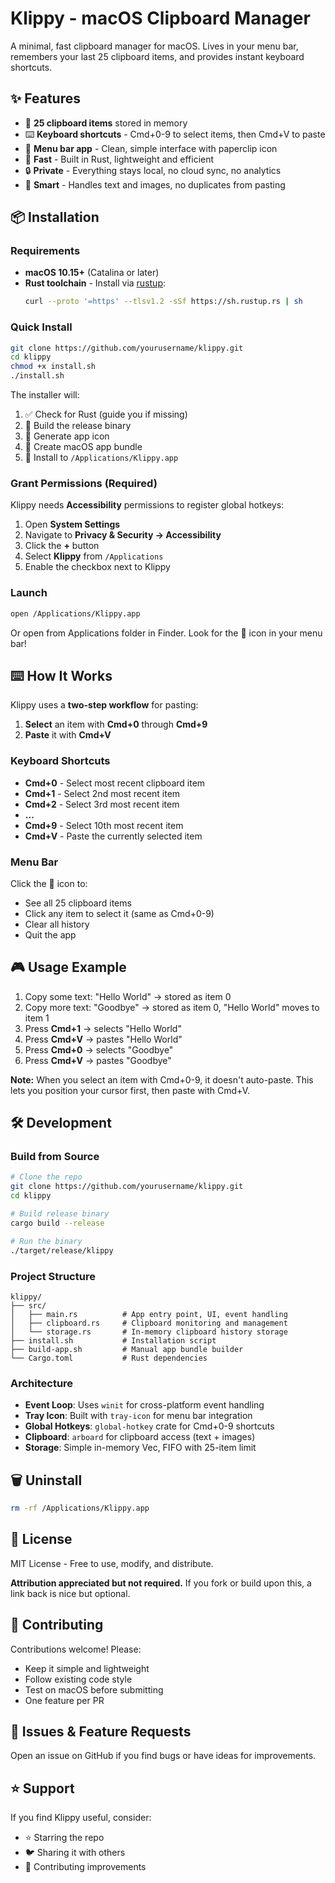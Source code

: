 # Klippy - macOS Clipboard Manager

A minimal, fast clipboard manager for macOS. Lives in your menu bar, remembers your last 25 clipboard items, and provides instant keyboard shortcuts.

## ✨ Features

- 📎 **25 clipboard items** stored in memory
- ⌨️ **Keyboard shortcuts** - Cmd+0-9 to select items, then Cmd+V to paste
- 🎯 **Menu bar app** - Clean, simple interface with paperclip icon
- 🚀 **Fast** - Built in Rust, lightweight and efficient
- 🔒 **Private** - Everything stays local, no cloud sync, no analytics
- 🎨 **Smart** - Handles text and images, no duplicates from pasting

## 📦 Installation

### Requirements

- **macOS 10.15+** (Catalina or later)
- **Rust toolchain** - Install via [rustup](https://rustup.rs):
  ```bash
  curl --proto '=https' --tlsv1.2 -sSf https://sh.rustup.rs | sh
  ```

### Quick Install

```bash
git clone https://github.com/yourusername/klippy.git
cd klippy
chmod +x install.sh
./install.sh
```

The installer will:
1. ✅ Check for Rust (guide you if missing)
2. 🔨 Build the release binary
3. 🎨 Generate app icon
4. 📱 Create macOS app bundle
5. 📂 Install to `/Applications/Klippy.app`

### Grant Permissions (Required)

Klippy needs **Accessibility** permissions to register global hotkeys:

1. Open **System Settings**
2. Navigate to **Privacy & Security → Accessibility**
3. Click the **+** button
4. Select **Klippy** from `/Applications`
5. Enable the checkbox next to Klippy

### Launch

```bash
open /Applications/Klippy.app
```

Or open from Applications folder in Finder. Look for the 📎 icon in your menu bar!

## ⌨️ How It Works

Klippy uses a **two-step workflow** for pasting:

1. **Select** an item with **Cmd+0** through **Cmd+9**
2. **Paste** it with **Cmd+V**

### Keyboard Shortcuts

- **Cmd+0** - Select most recent clipboard item
- **Cmd+1** - Select 2nd most recent item
- **Cmd+2** - Select 3rd most recent item
- **...**
- **Cmd+9** - Select 10th most recent item
- **Cmd+V** - Paste the currently selected item

### Menu Bar

Click the **📎** icon to:
- See all 25 clipboard items
- Click any item to select it (same as Cmd+0-9)
- Clear all history
- Quit the app

## 🎮 Usage Example

1. Copy some text: "Hello World" → stored as item 0
2. Copy more text: "Goodbye" → stored as item 0, "Hello World" moves to item 1
3. Press **Cmd+1** → selects "Hello World"
4. Press **Cmd+V** → pastes "Hello World"
5. Press **Cmd+0** → selects "Goodbye"
6. Press **Cmd+V** → pastes "Goodbye"

**Note:** When you select an item with Cmd+0-9, it doesn't auto-paste. This lets you position your cursor first, then paste with Cmd+V.

## 🛠️ Development

### Build from Source

```bash
# Clone the repo
git clone https://github.com/yourusername/klippy.git
cd klippy

# Build release binary
cargo build --release

# Run the binary
./target/release/klippy
```

### Project Structure

```
klippy/
├── src/
│   ├── main.rs          # App entry point, UI, event handling
│   ├── clipboard.rs     # Clipboard monitoring and management
│   └── storage.rs       # In-memory clipboard history storage
├── install.sh           # Installation script
├── build-app.sh         # Manual app bundle builder
└── Cargo.toml           # Rust dependencies
```

### Architecture

- **Event Loop**: Uses `winit` for cross-platform event handling
- **Tray Icon**: Built with `tray-icon` for menu bar integration
- **Global Hotkeys**: `global-hotkey` crate for Cmd+0-9 shortcuts
- **Clipboard**: `arboard` for clipboard access (text + images)
- **Storage**: Simple in-memory Vec, FIFO with 25-item limit

## 🗑️ Uninstall

```bash
rm -rf /Applications/Klippy.app
```

## 📝 License

MIT License - Free to use, modify, and distribute.

**Attribution appreciated but not required.** If you fork or build upon this, a link back is nice but optional.

## 🤝 Contributing

Contributions welcome! Please:
- Keep it simple and lightweight
- Follow existing code style
- Test on macOS before submitting
- One feature per PR

## 🐛 Issues & Feature Requests

Open an issue on GitHub if you find bugs or have ideas for improvements.

## ⭐ Support

If you find Klippy useful, consider:
- ⭐ Starring the repo
- 🐦 Sharing it with others
- 🤝 Contributing improvements
